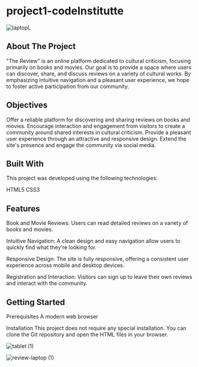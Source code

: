 # project1-codeInstitutte


![laptopL](https://github.com/BadrAlioui/project1-codeInstitutte/assets/96729182/13a5caae-a130-43e9-a45c-278e407eda09)


## About The Project
"The Review" is an online platform dedicated to cultural criticism, focusing primarily on books and movies. Our goal is to provide a space where users can discover, share, and discuss reviews on a variety of cultural works. By emphasizing intuitive navigation and a pleasant user experience, we hope to foster active participation from our community.

## Objectives

Offer a reliable platform for discovering and sharing reviews on books and movies.
Encourage interaction and engagement from visitors to create a community around shared interests in cultural criticism.
Provide a pleasant user experience through an attractive and responsive design.
Extend the site's presence and engage the community via social media.

## Built With
This project was developed using the following technologies:

HTML5
CSS3

## Features

Book and Movie Reviews: Users can read detailed reviews on a variety of books and movies.

Intuitive Navigation: A clean design and easy navigation allow users to quickly find what they're looking for.

Responsive Design: The site is fully responsive, offering a consistent user experience across mobile and desktop devices.

Registration and Interaction: Visitors can sign up to leave their own reviews and interact with the community.

## Getting Started

Prerequisites
A modern web browser

Installation
This project does not require any special installation. You can clone the Git repository and open the HTML files in your browser.

![tablet (1)](https://github.com/BadrAlioui/project1-codeInstitutte/assets/96729182/3305f3f6-800f-46aa-a760-f71ce4e71125)

![review-laptop (1)](https://github.com/BadrAlioui/project1-codeInstitutte/assets/96729182/943cecd6-fbfc-44a8-b65c-848c711bb12c)






